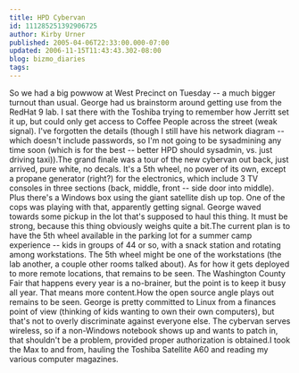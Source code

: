 ```yaml
---
title: HPD Cybervan
id: 111285251392906725
author: Kirby Urner
published: 2005-04-06T22:33:00.000-07:00
updated: 2006-11-15T11:43:43.302-08:00
blog: bizmo_diaries
tags: 
---
```


So we had a big powwow at West Precinct on Tuesday -- a much bigger turnout than usual. George had us brainstorm around getting use from the RedHat 9 lab. I sat there with the Toshiba trying to remember how Jerritt set it up, but could only get access to Coffee People across the street (weak signal). I've forgotten the details (though I still have his network diagram -- which doesn't include passwords, so I'm not going to be sysadmining any time soon (which is for the best -- better HPD should sysadmin, vs. just driving taxi)).The grand finale was a tour of the new cybervan out back, just arrived, pure white, no decals. It's a 5th wheel, no power of its own, except a propane generator (right?) for the electronics, which include 3 TV consoles in three sections (back, middle, front -- side door into middle). Plus there's a Windows box using the giant satellite dish up top. One of the cops was playing with that, apparently getting signal. George waved towards some pickup in the lot that's supposed to haul this thing. It must be strong, because this thing obviously weighs quite a bit.The current plan is to have the 5th wheel available in the parking lot for a summer camp experience -- kids in groups of 44 or so, with a snack station and rotating among workstations. The 5th wheel might be one of the workstations (the lab another, a couple other rooms talked about). As for how it gets deployed to more remote locations, that remains to be seen. The Washington County Fair that happens every year is a no-brainer, but the point is to keep it busy all year. That means more content.How the open source angle plays out remains to be seen. George is pretty committed to Linux from a finances point of view (thinking of kids wanting to own their own computers), but that's not to overly discriminate against everyone else. The cybervan serves wireless, so if a non-Windows notebook shows up and wants to patch in, that shouldn't be a problem, provided proper authorization is obtained.I took the Max to and from, hauling the Toshiba Satellite A60 and reading my various computer magazines.